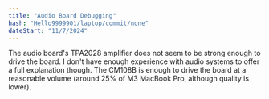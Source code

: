 ```yaml
---
title: "Audio Board Debugging"
hash: "Hello9999901/laptop/commit/none"
dateStart: "11/7/2024"
---
```


The audio board's TPA2028 amplifier does not seem to be strong enough to drive the board. I don't have enough experience with audio systems to offer a full explanation though. The CM108B is enough to drive the board at a reasonable volume (around 25% of M3 MacBook Pro, although quality is lower).
